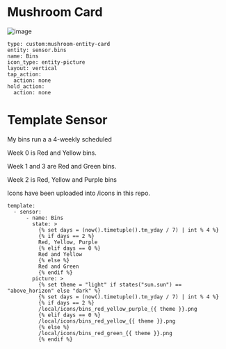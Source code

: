 # Mushroom Card
![image](https://github.com/bremor/ha_bins/assets/34525505/fe5b2617-6ab0-4feb-b684-335ee2b69ff0)

```
type: custom:mushroom-entity-card
entity: sensor.bins
name: Bins
icon_type: entity-picture
layout: vertical
tap_action:
  action: none
hold_action:
  action: none
```
# Template Sensor
My bins run a a 4-weekly scheduled

Week 0 is Red and Yellow bins.

Week 1 and 3 are Red and Green bins.

Week 2 is Red, Yellow and Purple bins

Icons have been uploaded into /icons in this repo.

```
template:
  - sensor:
      - name: Bins
        state: >
          {% set days = (now().timetuple().tm_yday / 7) | int % 4 %}
          {% if days == 2 %}
          Red, Yellow, Purple
          {% elif days == 0 %}
          Red and Yellow
          {% else %}
          Red and Green
          {% endif %}
        picture: >
          {% set theme = "light" if states("sun.sun") == "above_horizon" else "dark" %}
          {% set days = (now().timetuple().tm_yday / 7) | int % 4 %}
          {% if days == 2 %}
          /local/icons/bins_red_yellow_purple_{{ theme }}.png
          {% elif days == 0 %}
          /local/icons/bins_red_yellow_{{ theme }}.png
          {% else %}
          /local/icons/bins_red_green_{{ theme }}.png
          {% endif %}
